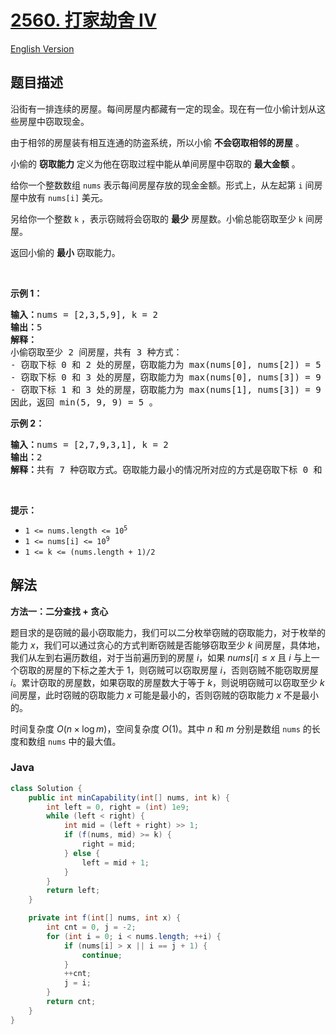 # [2560. 打家劫舍 IV](https://leetcode.cn/problems/house-robber-iv)

[English Version](/solution/2500-2599/2560.House%20Robber%20IV/README_EN.md)

## 题目描述

<p>沿街有一排连续的房屋。每间房屋内都藏有一定的现金。现在有一位小偷计划从这些房屋中窃取现金。</p>

<p>由于相邻的房屋装有相互连通的防盗系统，所以小偷 <strong>不会窃取相邻的房屋</strong> 。</p>

<p>小偷的 <strong>窃取能力</strong> 定义为他在窃取过程中能从单间房屋中窃取的 <strong>最大金额</strong> 。</p>

<p>给你一个整数数组 <code>nums</code> 表示每间房屋存放的现金金额。形式上，从左起第 <code>i</code> 间房屋中放有 <code>nums[i]</code> 美元。</p>

<p>另给你一个整数&nbsp;<code>k</code> ，表示窃贼将会窃取的 <strong>最少</strong> 房屋数。小偷总能窃取至少 <code>k</code> 间房屋。</p>

<p>返回小偷的 <strong>最小</strong> 窃取能力。</p>

<p>&nbsp;</p>

<p><strong>示例 1：</strong></p>

<pre>
<strong>输入：</strong>nums = [2,3,5,9], k = 2
<strong>输出：</strong>5
<strong>解释：</strong>
小偷窃取至少 2 间房屋，共有 3 种方式：
- 窃取下标 0 和 2 处的房屋，窃取能力为 max(nums[0], nums[2]) = 5 。
- 窃取下标 0 和 3 处的房屋，窃取能力为 max(nums[0], nums[3]) = 9 。
- 窃取下标 1 和 3 处的房屋，窃取能力为 max(nums[1], nums[3]) = 9 。
因此，返回 min(5, 9, 9) = 5 。
</pre>

<p><strong>示例 2：</strong></p>

<pre>
<strong>输入：</strong>nums = [2,7,9,3,1], k = 2
<strong>输出：</strong>2
<strong>解释：</strong>共有 7 种窃取方式。窃取能力最小的情况所对应的方式是窃取下标 0 和 4 处的房屋。返回 max(nums[0], nums[4]) = 2 。
</pre>

<p>&nbsp;</p>

<p><strong>提示：</strong></p>

<ul>
	<li><code>1 &lt;= nums.length &lt;= 10<sup>5</sup></code></li>
	<li><code>1 &lt;= nums[i] &lt;= 10<sup>9</sup></code></li>
	<li><code>1 &lt;= k &lt;= (nums.length + 1)/2</code></li>
</ul>

## 解法

**方法一：二分查找 + 贪心**

题目求的是窃贼的最小窃取能力，我们可以二分枚举窃贼的窃取能力，对于枚举的能力 $x$，我们可以通过贪心的方式判断窃贼是否能够窃取至少 $k$ 间房屋，具体地，我们从左到右遍历数组，对于当前遍历到的房屋 $i$，如果 $nums[i] \leq x$ 且 $i$ 与上一个窃取的房屋的下标之差大于 $1$，则窃贼可以窃取房屋 $i$，否则窃贼不能窃取房屋 $i$。累计窃取的房屋数，如果窃取的房屋数大于等于 $k$，则说明窃贼可以窃取至少 $k$ 间房屋，此时窃贼的窃取能力 $x$ 可能是最小的，否则窃贼的窃取能力 $x$ 不是最小的。

时间复杂度 $O(n \times \log m)$，空间复杂度 $O(1)$。其中 $n$ 和 $m$ 分别是数组 `nums` 的长度和数组 `nums` 中的最大值。

### **Java**

```java
class Solution {
    public int minCapability(int[] nums, int k) {
        int left = 0, right = (int) 1e9;
        while (left < right) {
            int mid = (left + right) >> 1;
            if (f(nums, mid) >= k) {
                right = mid;
            } else {
                left = mid + 1;
            }
        }
        return left;
    }

    private int f(int[] nums, int x) {
        int cnt = 0, j = -2;
        for (int i = 0; i < nums.length; ++i) {
            if (nums[i] > x || i == j + 1) {
                continue;
            }
            ++cnt;
            j = i;
        }
        return cnt;
    }
}
```

